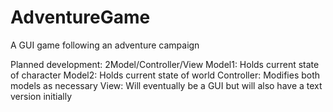 # AdventureGame
A GUI game following an adventure campaign

Planned development:
  2Model/Controller/View
 Model1:
  Holds current state of character
 Model2:
  Holds current state of world
 Controller:
  Modifies both models as necessary
 View:
  Will eventually be a GUI but will also have a text version initially
